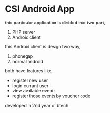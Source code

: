 # CSI Android App

this particuler application is divided into two part,

1. PHP server
2. Android client

this Android client is design two way,

1. phonegap
2. normal android

both have features like,

* register new user
* login currant user
* view available events
* register those events by voucher code


developed in 2nd year of btech
